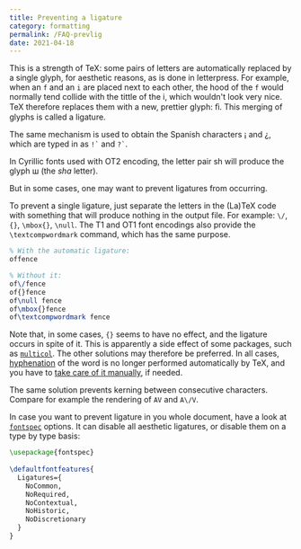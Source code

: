 ```yaml
---
title: Preventing a ligature
category: formatting
permalink: /FAQ-prevlig
date: 2021-04-18
---
```


This is a strength of TeX: some pairs of letters are automatically replaced
by a single glyph, for aesthetic reasons, as is done in letterpress.  For example,
when an `f` and an `i` are placed next to each other, the hood of the `f` would
normally tend collide with the tittle of the i, which wouldn't look very nice.
TeX therefore replaces them with a new, prettier glyph: ﬁ.
This merging of glyphs is called a ligature.

The same mechanism is used to obtain the Spanish characters ¡ and ¿, which are
typed in as `` !` `` and `` ?` ``.

In Cyrillic fonts used with OT2 encoding, the letter pair sh will produce the
glyph ш (the _sha_ letter).

But in some cases, one may want to prevent ligatures from occurring.


To prevent a single ligature, just separate the letters in the (La)TeX code
with something that will produce nothing in the output file. For example:
`\/`, `{}`, `\mbox{}`, `\null`.  The T1 and OT1 font encodings also provide
the `\textcompwordmark` command, which has the same purpose.

```latex
% With the automatic ligature:
offence

% Without it:
of\/fence
of{}fence
of\null fence
of\mbox{}fence
of\textcompwordmark fence
```

Note that, in some cases, `{}` seems to have no effect, and the ligature
occurs in spite of it.  This is apparently a side effect of some packages, such
as [`multicol`](https://ctan.org/pkg/multicol).  The other solutions may
therefore be preferred.
In all cases, [hyphenation](FAQ-hyphen) of the word is no longer performed
automatically by TeX, and you have to [take care of it manually](FAQ-hyphexcept),
if needed.


The same solution prevents kerning between consecutive characters.
Compare for example the rendering of `AV` and `A\/V`.


In case you want to prevent ligature in you whole document,
have a look at [`fontspec`](https://ctan.org/pkg/fontspec) options.
It can disable all aesthetic ligatures, or disable them on a type by type basis:

```latex
\usepackage{fontspec}
 
\defaultfontfeatures{
  Ligatures={
    NoCommon,
    NoRequired,
    NoContextual,
    NoHistoric,
    NoDiscretionary
  }
}
```


